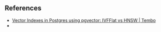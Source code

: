 

## References

- [Vector Indexes in Postgres using pgvector: IVFFlat vs HNSW | Tembo](https://tembo.io/blog/vector-indexes-in-pgvector)
- 